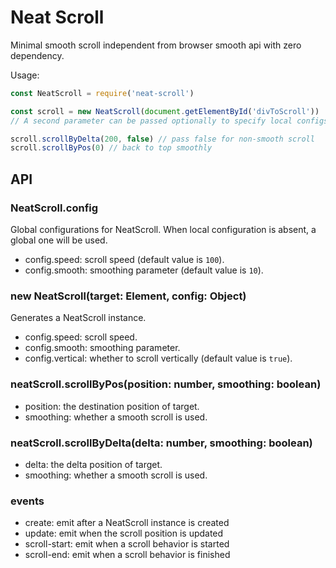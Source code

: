 # Neat Scroll

Minimal smooth scroll independent from browser smooth api with zero dependency.

Usage:
```js
const NeatScroll = require('neat-scroll')

const scroll = new NeatScroll(document.getElementById('divToScroll'))
// A second parameter can be passed optionally to specify local configs.

scroll.scrollByDelta(200, false) // pass false for non-smooth scroll
scroll.scrollByPos(0) // back to top smoothly
```

## API

### NeatScroll.config

Global configurations for NeatScroll. When local configuration is absent, a global one will be used.

- config.speed: scroll speed (default value is `100`).
- config.smooth: smoothing parameter (default value is `10`).

### new NeatScroll(target: Element, config: Object)

Generates a NeatScroll instance.

- config.speed: scroll speed.
- config.smooth: smoothing parameter.
- config.vertical: whether to scroll vertically (default value is `true`).

### neatScroll.scrollByPos(position: number, smoothing: boolean)

- position: the destination position of target.
- smoothing: whether a smooth scroll is used.

### neatScroll.scrollByDelta(delta: number, smoothing: boolean)

- delta: the delta position of target.
- smoothing: whether a smooth scroll is used.

### events

- create: emit after a NeatScroll instance is created
- update: emit when the scroll position is updated
- scroll-start: emit when a scroll behavior is started
- scroll-end: emit when a scroll behavior is finished

